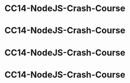 # CC14-NodeJS-Crash-Course
# CC14-NodeJS-Crash-Course
# CC14-NodeJS-Crash-Course
# CC14-NodeJS-Crash-Course

